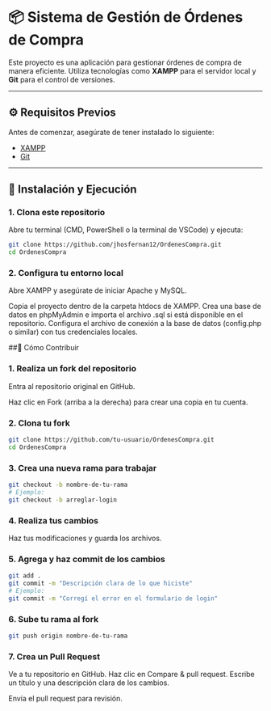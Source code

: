 # 📦 Sistema de Gestión de Órdenes de Compra

Este proyecto es una aplicación para gestionar órdenes de compra de manera eficiente. Utiliza tecnologías como **XAMPP** para el servidor local y **Git** para el control de versiones.

---

## ⚙️ Requisitos Previos

Antes de comenzar, asegúrate de tener instalado lo siguiente:

- [XAMPP](https://www.apachefriends.org/index.html)
- [Git](https://git-scm.com/)

---

## 🚀 Instalación y Ejecución

### 1. Clona este repositorio

Abre tu terminal (CMD, PowerShell o la terminal de VSCode) y ejecuta:

```bash
git clone https://github.com/jhosfernan12/OrdenesCompra.git
cd OrdenesCompra
```
### 2. Configura tu entorno local
Abre XAMPP y asegúrate de iniciar Apache y MySQL.

Copia el proyecto dentro de la carpeta htdocs de XAMPP.
Crea una base de datos en phpMyAdmin e importa el archivo .sql si está disponible en el repositorio.
Configura el archivo de conexión a la base de datos (config.php o similar) con tus credenciales locales.

##🤝 Cómo Contribuir
### 1. Realiza un fork del repositorio
Entra al repositorio original en GitHub.

Haz clic en Fork (arriba a la derecha) para crear una copia en tu cuenta.

### 2. Clona tu fork
```bash
git clone https://github.com/tu-usuario/OrdenesCompra.git
cd OrdenesCompra
```
### 3. Crea una nueva rama para trabajar
```bash
git checkout -b nombre-de-tu-rama
# Ejemplo:
git checkout -b arreglar-login
```
### 4. Realiza tus cambios
Haz tus modificaciones y guarda los archivos.
### 5. Agrega y haz commit de los cambios
```bash
git add .
git commit -m "Descripción clara de lo que hiciste"
# Ejemplo:
git commit -m "Corregí el error en el formulario de login"
```
### 6. Sube tu rama al fork
```bash
git push origin nombre-de-tu-rama
```
### 7. Crea un Pull Request
Ve a tu repositorio en GitHub.
Haz clic en Compare & pull request.
Escribe un título y una descripción clara de los cambios.

Envía el pull request para revisión.
